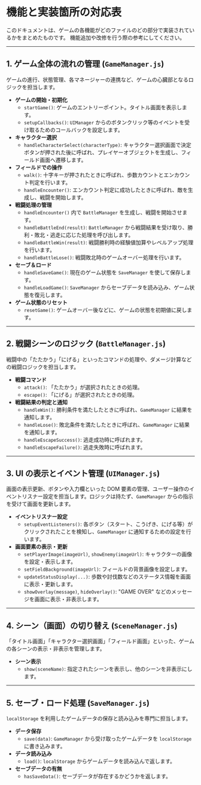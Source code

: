 # 機能と実装箇所の対応表

このドキュメントは、ゲームの各機能がどのファイルのどの部分で実装されているかをまとめたものです。
機能追加や改修を行う際の参考にしてください。

---

## 1. ゲーム全体の流れの管理 (`GameManager.js`)

ゲームの進行、状態管理、各マネージャーの連携など、ゲームの心臓部となるロジックを担当します。

- **ゲームの開始・初期化**
  - `startGame()`: ゲームのエントリーポイント。タイトル画面を表示します。
  - `setupCallbacks()`: `UIManager` からのボタンクリック等のイベントを受け取るためのコールバックを設定します。
- **キャラクター選択**
  - `handleCharacterSelect(characterType)`: キャラクター選択画面で決定ボタンが押された後に呼ばれ、プレイヤーオブジェクトを生成し、フィールド画面へ遷移します。
- **フィールドでの操作**
  - `walk()`: 十字キーが押されたときに呼ばれ、歩数カウントとエンカウント判定を行います。
  - `handleEncounter()`: エンカウント判定に成功したときに呼ばれ、敵を生成し、戦闘を開始します。
- **戦闘処理の管理**
  - `handleEncounter()` 内で `BattleManager` を生成し、戦闘を開始させます。
  - `handleBattleEnd(result)`: `BattleManager` から戦闘結果を受け取り、勝利・敗北・逃走に応じた処理を呼び出します。
  - `handleBattleWin(result)`: 戦闘勝利時の経験値加算やレベルアップ処理を行います。
  - `handleBattleLose()`: 戦闘敗北時のゲームオーバー処理を行います。
- **セーブ＆ロード**
  - `handleSaveGame()`: 現在のゲーム状態を `SaveManager` を使して保存します。
  - `handleLoadGame()`: `SaveManager` からセーブデータを読み込み、ゲーム状態を復元します。
- **ゲーム状態のリセット**
  - `resetGame()`: ゲームオーバー後などに、ゲームの状態を初期値に戻します。

---

## 2. 戦闘シーンのロジック (`BattleManager.js`)

戦闘中の「たたかう」「にげる」といったコマンドの処理や、ダメージ計算などの戦闘ロジックを担当します。

- **戦闘コマンド**
  - `attack()`: 「たたかう」が選択されたときの処理。
  - `escape()`: 「にげる」が選択されたときの処理。
- **戦闘結果の判定と通知**
  - `handleWin()`: 勝利条件を満たしたときに呼ばれ、`GameManager` に結果を通知します。
  - `handleLose()`: 敗北条件を満たしたときに呼ばれ、`GameManager` に結果を通知します。
  - `handleEscapeSuccess()`: 逃走成功時に呼ばれます。
  - `handleEscapeFailure()`: 逃走失敗時に呼ばれます。

---

## 3. UI の表示とイベント管理 (`UIManager.js`)

画面の表示更新、ボタンや入力欄といった DOM 要素の管理、ユーザー操作のイベントリスナー設定を担当します。ロジックは持たず、`GameManager` からの指示を受けて画面を更新します。

- **イベントリスナー設定**
  - `setupEventListeners()`: 各ボタン（スタート、こうげき、にげる等）がクリックされたことを検知し、`GameManager` に通知するための設定を行います。
- **画面要素の表示・更新**
  - `setPlayerImage(imageUrl)`, `showEnemy(imageUrl)`: キャラクターの画像を設定・表示します。
  - `setFieldBackground(imageUrl)`: フィールドの背景画像を設定します。
  - `updateStatusDisplay(...)`: 歩数や討伐数などのステータス情報を画面に表示・更新します。
  - `showOverlay(message)`, `hideOverlay()`: "GAME OVER" などのメッセージを画面に表示・非表示します。

---

## 4. シーン（画面）の切り替え (`SceneManager.js`)

「タイトル画面」「キャラクター選択画面」「フィールド画面」といった、ゲームの各シーンの表示・非表示を管理します。

- **シーン表示**
  - `show(sceneName)`: 指定されたシーンを表示し、他のシーンを非表示にします。

---

## 5. セーブ・ロード処理 (`SaveManager.js`)

`localStorage` を利用したゲームデータの保存と読み込みを専門に担当します。

- **データ保存**
  - `save(data)`: `GameManager` から受け取ったゲームデータを `localStorage` に書き込みます。
- **データ読み込み**
  - `load()`: `localStorage` からゲームデータを読み込んで返します。
- **セーブデータの有無**
  - `hasSaveData()`: セーブデータが存在するかどうかを返します。
